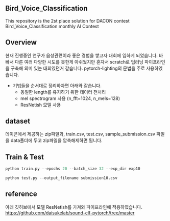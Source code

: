 ## Bird_Voice_Classification
This repository is the 2st place solution for DACON contest Bird_Voice_Classification monthly AI Contest

## Overview
현재 진행중인 연구가 음성관련이라 좋은 경험을 쌓고자 대회에 임하게 되었습니다. 
바빠서 다른 여러 다양한 시도를 못한게 아쉬웠지만 혼자서 scratch로 딥러닝 파이프라인을 구축해 의미 있는 대회였던거 같습니다.
pytorch-lighting의 문법을 주로 사용하였습니다. 

- 기법들을 순서대로 정리하자면 아래와 같습니다.
    - 동일한 length를 유지하기 위한 데이터 전처리
    - mel spectrogram 사용 (n_fft=1024, n_mels=128)
    - ResNetish 모델 사용

## dataset
데이콘에서 제공하는 zip파일과, train.csv, test.csv, sample_submission.csv 파일을 data폴더에 두고 zip파일을 압축해제하면 됩니다.

## Train & Test
```python
python train.py --epochs 20 --batch_size 32 --exp_dir exp10

python test.py --output_filename submission10.csv
```
## reference
아래 깃허브에서 모델 ResNetish를 가져와 파이프라인에 적용하였습니다.<br>
https://github.com/daisukelab/sound-clf-pytorch/tree/master
